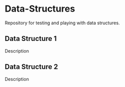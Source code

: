 # Data-Structures

Repository for testing and playing with data structures.

## Data Structure 1

Description

## Data Structure 2

Description
